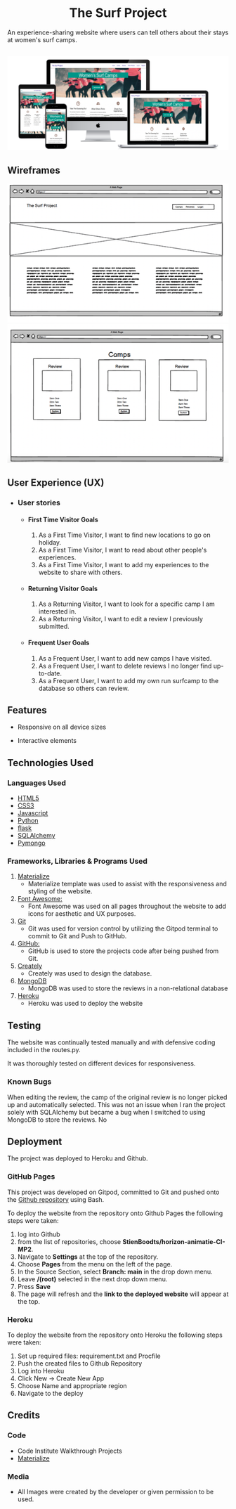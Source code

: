 <h1 align="center">The Surf Project</h1>


An experience-sharing website where users can tell others about their stays at women's surf camps.


<h2 align="center"><img src="surfproject/static/images/alldevices.png"></h2>

## Wireframes

<img src="surfproject/static/images/wireframe.png">
<img src="surfproject/static/images/wireframe2.png">

## User Experience (UX)

-   ### User stories

    -   #### First Time Visitor Goals

        1. As a First Time Visitor, I want to find new locations to go on holiday.
        2. As a First Time Visitor, I want to read about other people's experiences.
        3. As a First Time Visitor, I want to add my experiences to the website to share with others.

    -   #### Returning Visitor Goals

        1. As a Returning Visitor, I want to look for a specific camp I am interested in.
        2. As a Returning Visitor, I want to edit a review I previously submitted.

    -   #### Frequent User Goals
        1. As a Frequent User, I want to add new camps I have visited.
        2. As a Frequent User, I want to delete reviews I no longer find up-to-date.
        3. As a Frequent User, I want to add my own run surfcamp to the database so others can review.


## Features

-   Responsive on all device sizes

-   Interactive elements

## Technologies Used

### Languages Used

-   [HTML5](https://en.wikipedia.org/wiki/HTML5)
-   [CSS3](https://en.wikipedia.org/wiki/Cascading_Style_Sheets)
-   [Javascript](https://en.wikipedia.org/wiki/JavaScript)
-   [Python](https://en.wikipedia.org/wiki/Python_(programming_language))
-   [flask](https://flask.palletsprojects.com/en/2.2.x/)
-   [SQLAlchemy](https://www.sqlalchemy.org/)
-   [Pymongo](https://pymongo.readthedocs.io/en/stable/)

### Frameworks, Libraries & Programs Used

1. [Materialize](https://materializecss.com/getting-started.html)
    - Materialize template was used to assist with the responsiveness and styling of the website.
1. [Font Awesome:](https://fontawesome.com/)
    - Font Awesome was used on all pages throughout the website to add icons for aesthetic and UX purposes.
1. [Git](https://git-scm.com/)
    - Git was used for version control by utilizing the Gitpod terminal to commit to Git and Push to GitHub.
1. [GitHub:](https://github.com/)
    - GitHub is used to store the projects code after being pushed from Git.
1. [Creately](https://creately.com/)
    - Creately was used to design the database.
1. [MongoDB](https://www.mongodb.com/)
    - MongoDB was used to store the reviews in a non-relational database
1. [Heroku](https://www.heroku.com/)
    - Heroku was used to deploy the website

## Testing

The website was continually tested manually and with defensive coding included in the routes.py.

It was thoroughly tested on different devices for responsiveness.


### Known Bugs

When editing the review, the camp of the original review is no longer picked up and automatically selected.
This was not an issue when I ran the project solely with SQLAlchemy but became a bug when I switched to using MongoDB to store the reviews. No 

## Deployment

The project was deployed to Heroku and Github.

### GitHub Pages

This project was developed on Gitpod, committed to Git and pushed onto the [Github repository](https://github.com/StienBoodts/horizon-animatie-CI-MP2) using Bash. 

To deploy the website from the repository onto Github Pages the following steps were taken:

1. log into Github
2. from the list of repositories, choose **StienBoodts/horizon-animatie-CI-MP2**.
3. Navigate to **Settings** at the top of the repository.
4. Choose **Pages** from the menu on the left of the page.
5. In the Source Section, select **Branch: main** in the drop down menu.
6. Leave **/(root)** selected in the next drop down menu.
7. Press **Save**
8. The page will refresh and the **link to the deployed website** will appear at the top.

### Heroku 


To deploy the website from the repository onto Heroku the following steps were taken:

1. Set up required files: requirement.txt and Procfile
1. Push the created files to Github Repository
1. Log into Heroku
2. Click New -> Create New App
3. Choose Name and appropriate region
4. Navigate to the deploy 

## Credits

### Code

-   Code Institute Walkthrough Projects
-  [Materialize](https://materializecss.com/getting-started.html)


### Media

-   All Images were created by the developer or given permission to be used.
